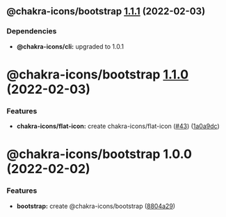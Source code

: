 ## @chakra-icons/bootstrap [1.1.1](https://github.com/kodingdotninja/chakra-icons/compare/@chakra-icons/bootstrap@1.1.0...@chakra-icons/bootstrap@1.1.1) (2022-02-03)

### Dependencies

- **@chakra-icons/cli:** upgraded to 1.0.1

# @chakra-icons/bootstrap [1.1.0](https://github.com/kodingdotninja/chakra-icons/compare/@chakra-icons/bootstrap@1.0.0...@chakra-icons/bootstrap@1.1.0) (2022-02-03)

### Features

- **chakra-icons/flat-icon:** create chakra-icons/flat-icon ([#43](https://github.com/kodingdotninja/chakra-icons/issues/43)) ([1a0a9dc](https://github.com/kodingdotninja/chakra-icons/commit/1a0a9dccc9c5bbbbabb6b0d2e3bd00164b734d29))

# @chakra-icons/bootstrap 1.0.0 (2022-02-02)

### Features

- **bootstrap:** create @chakra-icons/bootstrap ([8804a29](https://github.com/kodingdotninja/chakra-icons/commit/8804a298f69604d984fab36c6ca1080964d0aa0b))
